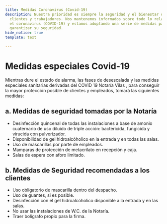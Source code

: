 ```yaml
---
title: Medidas Coronavirus (Covid-19)
description: Nuestra prioridad es siempre la seguridad y el bienestar de todos nuestros
  clientes y trabajadores. Nos mantenemos informados sobre todo lo relacionado con
  el coronavirus (COVID-19) y estamos adoptando una serie de medidas para ayudar a
  garantizar su seguridad.
hide_notice: true
template: text

---
```

# Medidas especiales Covid-19
Mientras dure el estado de alarma, las fases de desescalada y  las medidas especiales sanitarias derivadas del COVID 19  Notaría Vilas , para conseguir la mayor protección posible de clientes y empleados, tomará las siguientes medidas:

## a. Medidas de seguridad tomadas por la Notaría

- Desinfección quincenal de todas las instalaciones a base de amonio cuaternario de uso diluido de triple acción: bactericida, fungicida y virucida con pulverizador.
- Disponibilidad de gel hidroalcóholico en la entrada y en todas las salas.
- Uso de mascarillas por parte de empleados.
- Mamparas de protección de metacrilato en recepción y caja.
- Salas de espera con aforo limitado.

## b. Medidas de Seguridad recomendadas a los clientes

- Uso obligatorio de mascarilla dentro del despacho.
- Uso de guantes, si es posible.
- Desinfección con el gel hidroalcóholico disponible a la entrada y en las salas.
- No usar las instalaciones de W.C. de la Notaría.
- Traer bolígrafo propio para la firma.